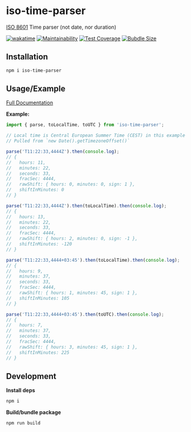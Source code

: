 # iso-time-parser

[ISO 8601](https://www.wikiwand.com/fr/ISO_8601) Time parser (not date, nor duration)

[![wakatime](https://wakatime.com/badge/github/mathix420/iso-time-parser.svg)](https://wakatime.com/badge/github/mathix420/iso-time-parser) [![Maintainability](https://api.codeclimate.com/v1/badges/4bead95feb66403d44c1/maintainability)](https://codeclimate.com/github/mathix420/iso-time-parser/maintainability) [![Test Coverage](https://api.codeclimate.com/v1/badges/4bead95feb66403d44c1/test_coverage)](https://codeclimate.com/github/mathix420/iso-time-parser/test_coverage) [![Bubdle Size](https://badgen.net/bundlephobia/minzip/iso-time-parser)](https://bundlephobia.com/package/iso-time-parser)

## Installation

```bash
npm i iso-time-parser
```

## Usage/Example

[Full Documentation](https://mathix420.github.io/iso-time-parser/)

**Example:**

```typescript
import { parse, toLocalTime, toUTC } from 'iso-time-parser';

// Local time is Central European Summer Time (CEST) in this example
// Pulled from `new Date().getTimezoneOffset()`

parse('T11:22:33,4444Z').then(console.log);
// {
//   hours: 11,
//   minutes: 22,
//   seconds: 33,
//   fracSec: 4444,
//   rawShift: { hours: 0, minutes: 0, sign: 1 },
//   shiftInMinutes: 0
// }

parse('T11:22:33,4444Z').then(toLocalTime).then(console.log);
// {
//   hours: 13,
//   minutes: 22,
//   seconds: 33,
//   fracSec: 4444,
//   rawShift: { hours: 2, minutes: 0, sign: -1 },
//   shiftInMinutes: -120
// }

parse('T11:22:33,4444+03:45').then(toLocalTime).then(console.log);
// {
//   hours: 9,
//   minutes: 37,
//   seconds: 33,
//   fracSec: 4444,
//   rawShift: { hours: 1, minutes: 45, sign: 1 },
//   shiftInMinutes: 105
// }

parse('T11:22:33,4444+03:45').then(toUTC).then(console.log);
// {
//   hours: 7,
//   minutes: 37,
//   seconds: 33,
//   fracSec: 4444,
//   rawShift: { hours: 3, minutes: 45, sign: 1 },
//   shiftInMinutes: 225
// }
```

## Development

**Install deps**

```bash
npm i
```

**Build/bundle package**

```bash
npm run build
```

